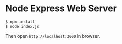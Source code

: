 # Node Express Web Server

```bash
$ npm install
$ node index.js
```

Then open `http://localhost:3000` in browser.